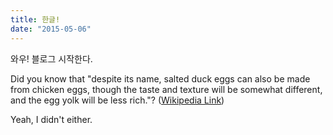 ```yaml
---
title: 한글!
date: "2015-05-06"
---
```


와우! 블로그 시작한다.

Did you know that "despite its name, salted duck eggs can also be made from
chicken eggs, though the taste and texture will be somewhat different, and the
egg yolk will be less rich."?
([Wikipedia Link](http://en.wikipedia.org/wiki/Salted_duck_egg))

Yeah, I didn't either.
